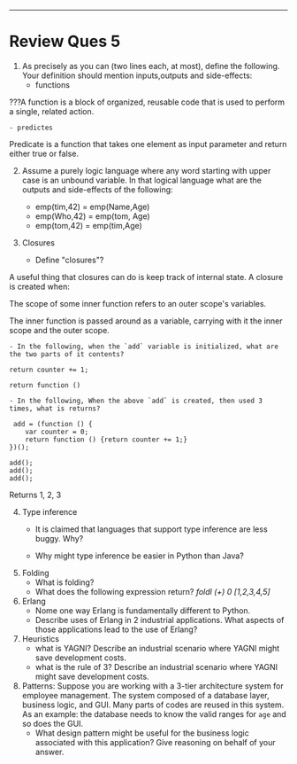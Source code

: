 ________________
# Review Ques 5



1. As precisely as you can (two lines each, at most), define the following.  Your definition should mention inputs,outputs and side-effects:
    - functions

???A function is a block of organized, reusable code that is used to perform a single, related action.

    - predictes

Predicate is a function that takes one element as input parameter and return either true or false. 

2. Assume a purely logic language where any word starting with upper case is an unbound variable.
   In that logical language what are the outputs and side-effects of the following:
    - emp(tim,42) = emp(Name,Age)
    - emp(Who,42)  =  emp(tom, Age)
    - emp(tom,42) = emp(tim,Age)



3. Closures
    -  Define "closures"?

A useful thing that closures can do is keep track of internal state. A closure is created when:

The scope of some inner function refers to an outer scope's variables.

The inner function is passed around as a variable, carrying with it the inner scope and the outer scope.

    - In the following, when the `add` variable is initialized, what are the two parts of it contents?

```
return counter += 1;

```

```
return function ()
```

    - In the following, When the above `add` is created, then used 3 times, what is returns?             
```
 add = (function () {
    var counter = 0;
    return function () {return counter += 1;}
})();

add();
add();
add();
```

Returns 1, 2, 3

4. Type inference
     - It is claimed that languages that support type inference are less buggy. Why?


     
     - Why might type inference be easier in Python than Java?
5. Folding
     - What is folding?
     - What does the following expression return? _foldl (+) 0 [1,2,3,4,5]_
6. Erlang
     - Nome one way Erlang is fundamentally different to Python.
     - Describe uses of Erlang in 2 industrial applications. What aspects of those applications lead to the
       use of Erlang?
7. Heuristics
     - what is YAGNI? Describe an industrial scenario where YAGNI might save development costs.
     - what is the  rule of 3? Describe an industrial scenario where YAGNI might save development costs.
8. Patterns: Suppose you are working with a 3-tier architecture system for employee management. The system composed of  a database layer, business logic, and GUI. Many parts of codes are reused in this system. As an example: the database needs to know the valid ranges for `age` and so does the GUI.
     - What design pattern might be useful for the  business logic associated with this application? Give reasoning on behalf of your answer.